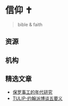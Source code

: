 # 信仰 ✝️

> bible & faith

## 资源

<CardsGrid :sites="resources" />

## 机构

<CardsGrid :sites="organizations" />

## 精选文章

-   [保罗事工的年代研究](https://dwellcc.org/learning/essays/chronological-study-pauls-ministry)
-   [TULIP-约翰派博谈五要义](https://www.desiringgod.org/articles/what-we-believe-about-the-five-points-of-calvinism)

<script>
export default {
  data() {
    return {
      resources: [
        {
          name: "Monergism",
          desc: "Articles, MP3s & Resources on the Historic Christian Faith",
          link: "https://www.monergism.com/"
        },
        {
          name: "Crossway",
          desc: "crossway(十架路)书店",
          link: "https://www.crossway.org/books/"
        },
        {
          name: "归正经典书籍 500套+",
          desc: "线上有声书",
          link: "https://h.land/blog/55555"
        },
        {
          name: "Aleph with Beth",
          desc: "免费希伯来语课程，包括线上视频",
          link: "https://freehebrew.online/zh/home-chinese/"
        },
        {
          name: "Daily dose of Greek",
          desc: "免费希腊语课程，包括线上视频",
          link: "https://dailydoseofgreek.com/"
        },
        {
          name: "Sermonaudio",
          desc: "讲道录音",
          link: "https://www.sermonaudio.com/main.asp"
        },
        {
          name: "归正福音",
          desc: "福音书籍、文章",
          link: "http://www.guizheng.net/jiaohui/jiaohui.htm"
        },
        {
          name: "Biblegateway",
          desc: "线上圣经，多语种，多译本",
          link: "https://www.biblegateway.com/"
        },
        {
          name: "圣经简报站",
          desc: "查经PPT、视频网站，林清晖/许娴(灵恩派)建立",
          link: "http://www.sjppt.net/index-s.htm#gsc.tab=0"
        }
      ],
      organizations: [
        {
          name: "Ligonier",
          desc: "R.C. Sproul",
          link: "https://www.ligonier.org/"
        },
        {
          name: "Desiring God",
          desc: "John Piper",
          link: "https://www.desiringgod.org/"
        },
        {
          name: "Grace to You",
          desc: "John MacArthur",
          link: "https://www.gty.org/"
        },
        {
          name: "Canon Press",
          desc: "Douglas Wilson",
          link: "https://canonpress.com/"
        },
        {
          name: "Truth for Life",
          desc: "Alistair Begg",
          link: "https://www.truthforlife.org/"
        }
      ]
    }
  }
}
</script>

